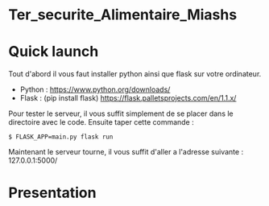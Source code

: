 # Ter_securite_Alimentaire_Miashs

# Quick launch
Tout d'abord il vous faut installer python ainsi que flask sur votre ordinateur.
 - Python : https://www.python.org/downloads/
 - Flask : (pip install flask) https://flask.palletsprojects.com/en/1.1.x/

Pour tester le serveur, il vous suffit simplement de se placer dans le directoire avec le code.
Ensuite taper cette commande :

    $ FLASK_APP=main.py flask run

Maintenant le serveur tourne, il vous suffit d'aller a l'adresse suivante : 127.0.0.1:5000/

# Presentation
